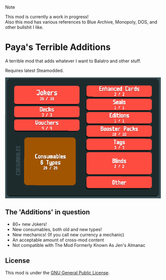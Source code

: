 > [!NOTE]
> This mod is currently a work in progress!<br>
> Also this mod has various references to Blue Archive, Monopoly, DOS, and other bullshit I like.

# Paya's Terrible Additions

A terrible mod that adds whatever I want to Balatro and other stuff.

Requires latest Steamodded.

![Current Content](images/mod_content.png)

## The 'Additions' in question

- 80+ new Jokers!
- New consumables, both old and new types!
- New mechanics! (If you call new currency a mechanic)
- An acceptable amount of cross-mod content
- Not compatible with The Mod Formerly Known As Jen's Almanac

## License

This mod is under the [GNU General Public License](https://www.gnu.org/licenses/gpl-3.0.html).